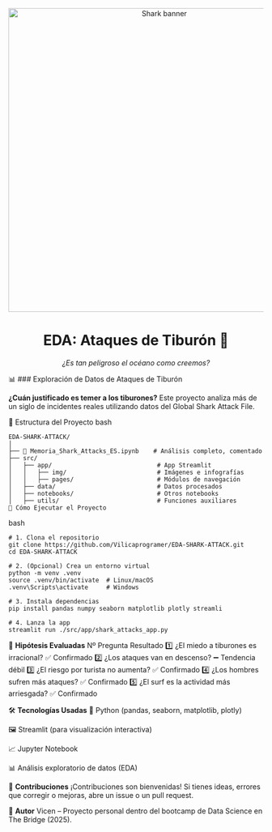 <p align="center"> <img src=r".\img\Shark.jpg" alt="Shark banner" width="600"> </p> <h1 align="center">EDA: Ataques de Tiburón 🦈</h1> <p align="center"><em>¿Es tan peligroso el océano como creemos?</em></p>

📊 ### Exploración de Datos de Ataques de Tiburón

**¿Cuán justificado es temer a los tiburones?**
Este proyecto analiza más de un siglo de incidentes reales utilizando datos del Global Shark Attack File.


📁 Estructura del Proyecto
bash
```
EDA-SHARK-ATTACK/
│
├── 📓 Memoria_Shark_Attacks_ES.ipynb    # Análisis completo, comentado
├── src/
│   ├── app/                             # App Streamlit
│   │   ├── img/                         # Imágenes e infografías
│   │   ├── pages/                       # Módulos de navegación
│   ├── data/                            # Datos procesados
│   ├── notebooks/                       # Otros notebooks
│   ├── utils/                           # Funciones auxiliares
🚀 Cómo Ejecutar el Proyecto
```
bash

```
# 1. Clona el repositorio
git clone https://github.com/Vilicaprogramer/EDA-SHARK-ATTACK.git
cd EDA-SHARK-ATTACK

# 2. (Opcional) Crea un entorno virtual
python -m venv .venv
source .venv/bin/activate  # Linux/macOS
.venv\Scripts\activate     # Windows

# 3. Instala dependencias
pip install pandas numpy seaborn matplotlib plotly streamli

# 4. Lanza la app
streamlit run ./src/app/shark_attacks_app.py
```
🔬 **Hipótesis Evaluadas**
Nº	Pregunta	Resultado
1️⃣	¿El miedo a tiburones es irracional?	✅ Confirmado
2️⃣	¿Los ataques van en descenso?	➖ Tendencia débil
3️⃣	¿El riesgo por turista no aumenta?	✅ Confirmado
4️⃣	¿Los hombres sufren más ataques?	✅ Confirmado
5️⃣	¿El surf es la actividad más arriesgada?	✅ Confirmado

🛠️ **Tecnologías Usadas**
🐍 Python (pandas, seaborn, matplotlib, plotly)

🖼️ Streamlit (para visualización interactiva)

📈 Jupyter Notebook

📊 Análisis exploratorio de datos (EDA)

🤝 **Contribuciones**
¡Contribuciones son bienvenidas!
Si tienes ideas, errores que corregir o mejoras, abre un issue o un pull request.

🧠 **Autor**
Vicen – Proyecto personal dentro del bootcamp de Data Science en The Bridge (2025).